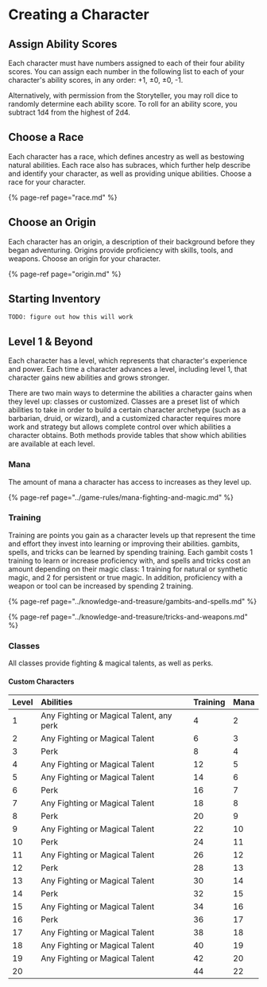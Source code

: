 # Creating a Character

## Assign Ability Scores

Each character must have numbers assigned to each of their four ability scores. You can assign each number in the following list to each of your character's ability scores, in any order: +1, ±0, ±0, -1.

Alternatively, with permission from the Storyteller, you may roll dice to randomly determine each ability score. To roll for an ability score, you subtract 1d4 from the highest of 2d4.

## Choose a Race

Each character has a race, which defines ancestry as well as bestowing natural abilities. Each race also has subraces, which further help describe and identify your character, as well as providing unique abilities. Choose a race for your character.

{% page-ref page="race.md" %}

## Choose an Origin

Each character has an origin, a description of their background before they began adventuring. Origins provide proficiency with skills, tools, and weapons. Choose an origin for your character.

{% page-ref page="origin.md" %}

## Starting Inventory

`TODO: figure out how this will work`

## Level 1 & Beyond

Each character has a level, which represents that character's experience and power. Each time a character advances a level, including level 1, that character gains new abilities and grows stronger.

There are two main ways to determine the abilities a character gains when they level up: classes or customized. Classes are a preset list of which abilities to take in order to build a certain character archetype \(such as a barbarian, druid, or wizard\), and a customized character requires more work and strategy but allows complete control over which abilities a character obtains. Both methods provide tables that show which abilities are available at each level.

### Mana

The amount of mana a character has access to increases as they level up. 

{% page-ref page="../game-rules/mana-fighting-and-magic.md" %}

### Training

Training are points you gain as a character levels up that represent the time and effort they invest into learning or improving their abilities. gambits, spells, and tricks can be learned by spending training. Each gambit costs 1 training to learn or increase proficiency with, and spells and tricks cost an amount depending on their magic class: 1 training for natural or synthetic magic, and 2 for persistent or true magic. In addition, proficiency with a weapon or tool can be increased by spending 2 training.

{% page-ref page="../knowledge-and-treasure/gambits-and-spells.md" %}

{% page-ref page="../knowledge-and-treasure/tricks-and-weapons.md" %}

### Classes

All classes provide fighting & magical talents, as well as perks.

#### Custom Characters

| Level | Abilities | Training | Mana |
| :--- | :--- | :--- | :--- |
| 1 | Any Fighting or Magical Talent, any perk | 4 | 2 |
| 2 | Any Fighting or Magical Talent | 6 | 3 |
| 3 | Perk | 8 | 4 |
| 4 | Any Fighting or Magical Talent | 12 | 5 |
| 5 | Any Fighting or Magical Talent | 14 | 6 |
| 6 | Perk | 16 | 7 |
| 7 | Any Fighting or Magical Talent | 18 | 8 |
| 8 | Perk | 20 | 9 |
| 9 | Any Fighting or Magical Talent | 22 | 10 |
| 10 | Perk | 24 | 11 |
| 11 | Any Fighting or Magical Talent | 26 | 12 |
| 12 | Perk | 28 | 13 |
| 13 | Any Fighting or Magical Talent | 30 | 14 |
| 14 | Perk | 32 | 15 |
| 15 | Any Fighting or Magical Talent | 34 | 16 |
| 16 | Perk | 36 | 17 |
| 17 | Any Fighting or Magical Talent | 38 | 18 |
| 18 | Any Fighting or Magical Talent | 40 | 19 |
| 19 | Any Fighting or Magical Talent | 42 | 20 |
| 20 |  | 44 | 22 |

